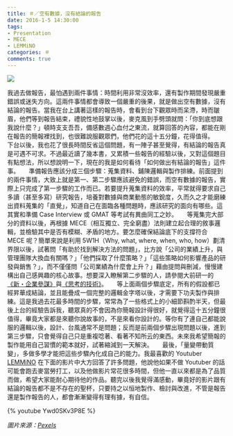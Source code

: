 ```yaml
---
title: ＃／空有數據，沒有結論的報告
date: 2016-1-5 14:30:00
tags: 
- Presentation
- MECE
- LEMMiNO
categories: ＃
comments: true
---
```

![](cover.jpg)

我過去做報告，最怕遇到兩件事情：時間利用非常沒效率，還有製作期間發現嚴重錯誤或迷失方向。這兩件事情都會導致一個嚴重的後果，就是做出空有數據，沒有結論的報告。當我在台上講著這樣的報告時，會看到台下觀眾時而呆滯，時而皺眉，他們等到報告結束，禮貌性地鼓掌以後，麥克風到手劈頭就問：「你到底想跟我說什麼？」頓時支支吾吾，備感數週心血付之東流，就算回答的內容，都能在剛在報告的簡報裡找到，也很難說服觀眾們，他們花的這十五分鐘，花得值得。<!--more-->
　
下台以後，我也花了很長時間反省這個問題，有一陣子甚至覺得，有結論的報告真是可遇不可求。不過最近讀了幾本書，又累積一些報告的經驗以後，又對這個題目有點想法，所以想說明一下，現在的我是如何看待「如何做出有結論的報告」這件事。
　
準備報告應該分成三個步驟：蒐集資料、鋪陳邏輯與製作排練。前面提到的兩件事情，大致上就是第一、第二步驟應該避免的錯誤，而空有數據的報告，實際上只完成了第一步驟的工作而已。若要提升蒐集資料的效率，平常就得要求自己多讀（甚至多寫）研究報告，培養對數據與商業動態的敏銳度，久而久之才能磨練出資料蒐集的「直覺」，知道自己在面臨各種問題時，應該研究的面向有哪些。這其實和準備 Case Interview 或 GMAT 等考試有異曲同工之妙。
　
等蒐集完大部分的資料以後，再根據 MECE（相互獨立、完全窮盡）法則建立起合理的敘事邏輯，並檢驗其中是否有模糊、矛盾的地方。要怎麼確保結論底下的支撐符合 MECE 呢？簡單來說是利用 5W1H（Why, what, where, when, who, how）劃清界限以後，試著問「有助於找到解決方法的問題」，比方說「公司的業績上升，與管理團隊大換血有關嗎？」「他們採取了什麼策略？」「這些策略如何影響產品的研發與銷售？」，而不僅僅問「公司業績為什麼會上升？」藉由提問與刪減，慢慢建構出自己感興趣的核心故事。想要深入瞭解第二步驟的人，請參閱大前研一的[《新・企業參謀》](http://www.books.com.tw/products/0010351672)與[《思考的技術》](http://www.books.com.tw/products/0010454786)。
　
等上面兩個步驟底定，所有的假設都已經昇華成結論，並且能疊成一個完整的邏輯金字塔以後，才需要下功夫製作與排練。這是我過去花最多時間的步驟，常常為了一些格式上的小細節斟酌半天，但最後上台的經驗告訴我，聽眾真的不會因為你簡報設計得很好，就覺得這十五分鐘很值得，畢竟大家都是來聽你說故事的，不是來看你設計的。等你有了連自己都能說服的邏輯以後，設計、台風通常不是問題；反而是前兩個步驟出現問題以後，進到第三步驟，只會覺得自己只是重複唸著、看著不知所云的東西。未來我希望簡報的製作能用自己習慣的範本就好，試著縮減到一天解決。
　
最後，「量變帶動質變」，多做多學才能把這些步驟內化成自己的能力。我最喜歡的 Youtuber [LEMMiNO](https://www.youtube.com/user/Top10Memes) 在下面的影片中大方回答了許多問題，他說他如果不做 Youtuber 的話可能會跑去麥當勞打工，以及他做影片常花很多時間，但他一直以來都是為了品質而做，希望大家能耐心期待他的作品。聽完以後我覺得滿感動，畢竟好的影片跟有結論的報告都不是不存在的聖杯，只要持之以恒地製作、檢討與改進，不管是報告還是製作報告的人，都會漸漸變得有理有據，有自信。

{% youtube Ywd0SKv3P8E %}

*圖片來源：[Pexels](https://www.pexels.com/)*
